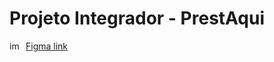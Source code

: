 # Projeto Integrador - PrestAqui
<div style="display: flex; flex-direction: row; align-items: center;">
  <img src="https://github.com/user-attachments/assets/1e2f00fd-6950-4939-bab2-a648992177d1" alt="image" style="width: 16px; height: auto;">
  <a href="https://www.figma.com/design/hhf3yLfjxGL4UViC2ioBC2/PrestAqui?node-id=0-1&t=3cxi00G0lFLJdixA-1" style="margin-left: 10px;">Figma link</a>
</div>
